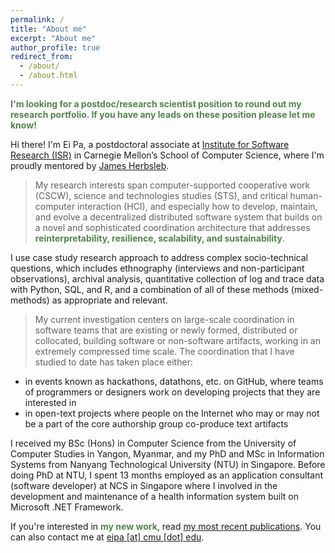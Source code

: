 ```yaml
---
permalink: /
title: "About me"
excerpt: "About me"
author_profile: true
redirect_from:
  - /about/
  - /about.html
---
```

<p style="color: #52854c"><strong>I'm looking for a postdoc/research scientist position to round out my research portfolio. If you have any leads on these position please let me know!</strong></p>

Hi there! I'm Ei Pa, a postdoctoral associate at <a href="https://www.isri.cmu.edu/">Institute for Software Research (ISR)</a> in Carnegie Mellon’s School of Computer Science, where I'm proudly mentored by <a href="https://herbsleb.org/">James Herbsleb</a>.

>My research interests span computer-supported cooperative work (CSCW), science and technologies studies (STS), and critical human-computer interaction (HCI), and especially how to develop, maintain, and evolve a decentralized distributed software system that builds on a novel and sophisticated coordination architecture that addresses <span style="color:#52854c"><strong>reinterpretability, resilience, scalability, and sustainability</strong></span>.

I use case study research approach to address complex socio-technical questions, which includes ethnography (interviews and non-participant observations), archival analysis, quantitative collection of log and trace data with Python, SQL, and R, and a combination of all of these methods (mixed-methods) as appropriate and relevant.

>My current investigation centers on large-scale coordination in software teams that are existing or newly formed, distributed or collocated, building software or non-software artifacts, working in an extremely compressed time scale. The coordination that I have studied to date has taken place either:
* in events known as hackathons, datathons, etc. on GitHub, where teams of programmers or designers work on developing projects that they are interested in
* in open-text projects where people on the Internet who may or may not be a part of the core authorship group co-produce text artifacts

I received my BSc (Hons) in Computer Science from the University of Computer Studies in Yangon, Myanmar, and my PhD and MSc in Information Systems from Nanyang Technological University (NTU) in Singapore. Before doing PhD at NTU, I spent 13 months employed as an application consultant (software developer) at NCS in Singapore where I involved in the development and maintenance of a health information system built on Microsoft .NET Framework.

If you're interested in <span style="color:#52854c"><strong>my new work</strong></span>, read <a href="https://eipapa.github.io/publications">my most recent publications</a>. You can also contact me at <a href="">eipa [at] cmu [dot] edu</a>.
